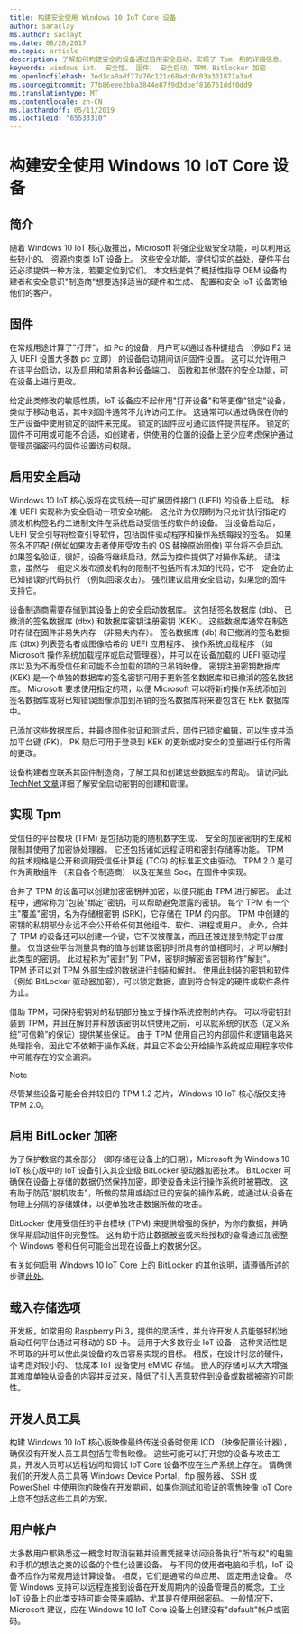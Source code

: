 ```yaml
---
title: 构建安全使用 Windows 10 IoT Core 设备
author: saraclay
ms.author: saclayt
ms.date: 08/28/2017
ms.topic: article
description: 了解如何构建安全的设备通过启用安全启动，实现了 Tpm，和的详细信息。
keywords: windows iot、 安全性、 固件、 安全启动，TPM，Bitlocker 加密
ms.openlocfilehash: 3ed1ca0adf77a76c121c68adc0c03a331871a3ad
ms.sourcegitcommit: 77b86eee2bba3844e87f9d3dbef816761ddf0dd9
ms.translationtype: MT
ms.contentlocale: zh-CN
ms.lasthandoff: 05/11/2019
ms.locfileid: "65533310"
---
```

# <a name="building-secure-devices-with-windows-10-iot-core"></a>构建安全使用 Windows 10 IoT Core 设备

## <a name="introduction"></a>简介  
随着 Windows 10 IoT 核心版推出，Microsoft 将强企业级安全功能，可以利用这些较小的、 资源约束类 IoT 设备上。  这些安全功能，提供切实的益处，硬件平台还必须提供一种方法，若要定位到它们。 本文档提供了概括性指导 OEM 设备构建者和安全意识"制造商"想要选择适当的硬件和生成、 配置和安全 IoT 设备寄给他们的客户。 

## <a name="firmware"></a>固件  
在常规用途计算了"打开"，如 Pc 的设备，用户可以通过各种键组合 （例如 F2 进入 UEFI 设置大多数 pc 立即） 的设备启动期间访问固件设置。 这可以允许用户在该平台启动，以及启用和禁用各种设备端口、 函数和其他潜在的安全功能，可在设备上进行更改。  

给定此类修改的敏感性质，IoT 设备应不起作用"打开设备"和等更像"锁定"设备，类似于移动电话，其中对固件通常不允许访问工作。  这通常可以通过确保在你的生产设备中使用锁定的固件来完成。 锁定的固件应可通过固件提供程序。  锁定的固件不可用或可能不合适，如创建者，供使用的位置的设备上至少应考虑保护通过管理员强密码的固件设置访问权限。

## <a name="enabling-secure-boot"></a>启用安全启动
Windows 10 IoT 核心版将在实现统一可扩展固件接口 (UEFI) 的设备上启动。  标准 UEFI 实现称为安全启动一项安全功能。 这允许为仅限制为只允许执行指定的颁发机构签名的二进制文件在系统启动受信任的软件的设备。  当设备启动后，UEFI 安全引导将检查引导软件，包括固件驱动程序和操作系统每段的签名。  如果签名不匹配 (例如如果攻击者使用受攻击的 OS 替换原始图像) 平台将不会启动。 如果签名验证，很好，设备将继续启动，然后为控件提供了对操作系统。  请注意，虽然与一组定义发布颁发机构的限制不包括所有未知的代码，它不一定会防止已知错误的代码执行 （例如回滚攻击）。  强烈建议启用安全启动，如果您的固件支持它。 

设备制造商需要存储到其设备上的安全启动数据库。  这包括签名数据库 (db)、 已撤消的签名数据库 (dbx) 和数据库密钥注册密钥 (KEK)。  这些数据库通常在制造时存储在固件非易失内存 （非易失内存）。 签名数据库 (db) 和已撤消的签名数据库 (dbx) 列表签名者或图像哈希的 UEFI 应用程序、 操作系统加载程序 （如 Microsoft 操作系统加载程序或启动管理器），并可以在设备加载的 UEFI 驱动程序以及为不再受信任和可能不会加载的项的已吊销映像。 密钥注册密钥数据库 (KEK) 是一个单独的数据库的签名密钥可用于更新签名数据库和已撤消的签名数据库。 Microsoft 要求使用指定的项，以便 Microsoft 可以将新的操作系统添加到签名数据库或将已知错误图像添加到吊销的签名数据库将来要包含在 KEK 数据库中。

已添加这些数据库后，并最终固件验证和测试后，固件已锁定编辑，可以生成并添加平台键 (PK)。 PK 随后可用于登录到 KEK 的更新或对安全的变量进行任何所需的更改。 

设备构建者应联系其固件制造商，了解工具和创建这些数据库的帮助。 请访问此[TechNet 文章](https://technet.microsoft.com/library/dn747883.aspx)详细了解安全启动密钥的创建和管理。

## <a name="implementing-tpms"></a>实现 Tpm  
受信任的平台模块 (TPM) 是包括功能的随机数字生成、 安全的加密密钥的生成和限制其使用了加密协处理器。 它还包括诸如远程证明和密封存储等功能。 TPM 的技术规格是公开和调用受信任计算组 (TCG) 的标准正文由驱动。  TPM 2.0 是可作为离散组件 （来自各个制造商） 以及在某些 Soc，在固件中实现。

合并了 TPM 的设备可以创建加密密钥并加密，以便只能由 TPM 进行解密。 此过程中，通常称为"包装"绑定"密钥，可以帮助避免泄露的密钥。 每个 TPM 有一个主"覆盖"密钥，名为存储根密钥 (SRK)，它存储在 TPM 的内部。 TPM 中创建的密钥的私钥部分永远不会公开给任何其他组件、软件、进程或用户。 此外，合并了 TPM 的设备还可以创建一个键，它不仅被覆盖，而且还被连接到特定平台度量。 仅当这些平台测量具有的值与创建该密钥时所具有的值相同时，才可以解封此类型的密钥。 此过程称为"密封"到 TPM，密钥时解密该密钥称作"解封"。 TPM 还可以对 TPM 外部生成的数据进行封装和解封。 使用此封装的密钥和软件（例如 BitLocker 驱动器加密），可以锁定数据，直到符合特定的硬件或软件条件为止。 

借助 TPM，可保持密钥对的私钥部分独立于操作系统控制的内存。 可以将密钥封装到 TPM，并且在解封并释放该密钥以供使用之前，可以就系统的状态（定义系统”可信赖”的保证）提供某些保证。 由于 TPM 使用自己的内部固件和逻辑电路来处理指令，因此它不依赖于操作系统，并且它不会公开给操作系统或应用程序软件中可能存在的安全漏洞。

> [!NOTE] 
> 尽管某些设备可能会合并较旧的 TPM 1.2 芯片，Windows 10 IoT 核心版仅支持 TPM 2.0。

## <a name="enabling-bitlocker-encryption"></a>启用 BitLocker 加密  
为了保护数据的其余部分 （即存储在设备上的日期），Microsoft 为 Windows 10 IoT 核心版中的 IoT 设备引入其企业级 BitLocker 驱动器加密技术。  BitLocker 可确保在设备上存储的数据仍然保持加密，即使设备未运行操作系统时被篡改。  这有助于防范"脱机攻击"，所做的禁用或绕过已的安装的操作系统，或通过从设备在物理上分隔的存储媒体，以便单独攻击数据所做的攻击。 

BitLocker 使用受信任的平台模块 (TPM) 来提供增强的保护，为你的数据，并确保早期启动组件的完整性。 这有助于防止数据被盗或未经授权的查看通过加密整个 Windows 卷和任何可能会出现在设备上的数据分区。

有关如何启用 Windows 10 IoT Core 上的 BitLocker 的其他说明，请遵循所述的步骤[此处](https://docs.microsoft.com/en-us/windows/iot-core/secure-your-device/securebootandbitlocker)。

## <a name="onboard-storage-options"></a>载入存储选项
开发板，如常用的 Raspberry Pi 3，提供的灵活性，并允许开发人员能够轻松地启动任何平台通过可移动的 SD 卡。  适用于大多数行业 IoT 设备，这种灵活性是不可取的并可以使此类设备的攻击容易实现的目标。 相反，在设计时您的硬件，请考虑对较小的、 低成本 IoT 设备使用 eMMC 存储。  嵌入的存储可以大大增强其难度单独从设备的内容并反过来，降低了引入恶意软件到设备或数据被盗的可能性。 

## <a name="developer-tools"></a>开发人员工具  
构建 Windows 10 IoT 核心版映像最终传送设备时使用 ICD （映像配置设计器），确保没有开发人员工具包括在零售映像。  这些可能可以打开您的设备与攻击工具，开发人员可以远程访问和调试 IoT Core 设备不应在生产系统上存在。  请确保我们的开发人员工具等 Windows Device Portal，ftp 服务器、 SSH 或 PowerShell 中使用你的映像在开发期间，如果你测试和验证的零售映像 IoT Core 上您不包括这些工具的方案。

## <a name="user-accounts"></a>用户帐户  
大多数用户都熟悉这一概念时取消装箱并设置凭据来访问设备执行"所有权"的电脑和手机的想法之类的设备的个性化设置设备。 与不同的使用者电脑和手机，IoT 设备不应作为常规用途计算设备。 相反，它们是通常的单应用、 固定用途设备。 尽管 Windows 支持可以远程连接到设备在开发周期内的设备管理员的概念，工业 IoT 设备上的此类支持可能会带来威胁，尤其是在使用弱密码。  一般情况下，Microsoft 建议，应在 Windows 10 IoT Core 设备上创建没有"default"帐户或密码。

